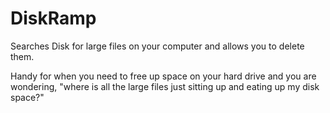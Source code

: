 # DiskRamp
Searches Disk for large files on your computer and allows you to delete them.

Handy for when you need to free up space on your hard drive and you are wondering, "where is all the large files just sitting up and eating up my disk space?"
